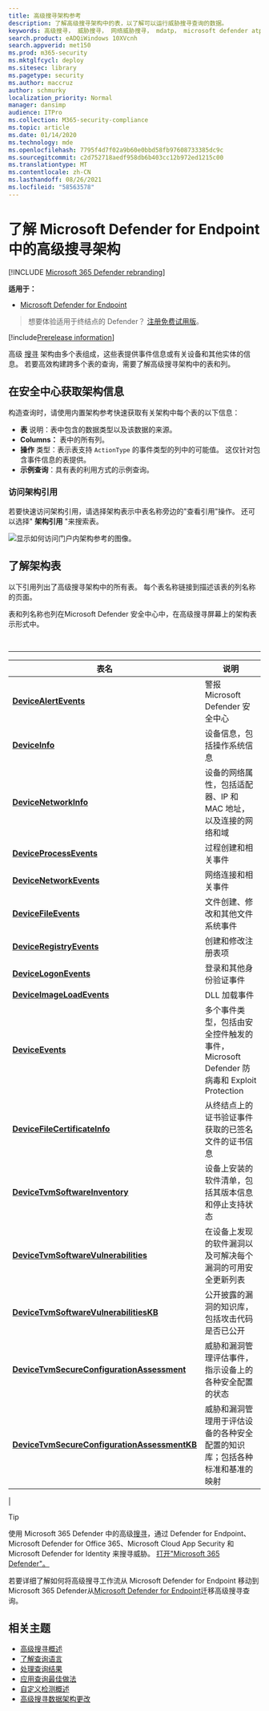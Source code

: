 ```yaml
---
title: 高级搜寻架构参考
description: 了解高级搜寻架构中的表，以了解可以运行威胁搜寻查询的数据。
keywords: 高级搜寻， 威胁搜寻， 网络威胁搜寻， mdatp， microsoft defender atp， 适用于终结点的 microsoft defender， wdatp 搜索， 查询， 遥测， 架构参考， kusto， 表， 数据
search.product: eADQiWindows 10XVcnh
search.appverid: met150
ms.prod: m365-security
ms.mktglfcycl: deploy
ms.sitesec: library
ms.pagetype: security
ms.author: maccruz
author: schmurky
localization_priority: Normal
manager: dansimp
audience: ITPro
ms.collection: M365-security-compliance
ms.topic: article
ms.date: 01/14/2020
ms.technology: mde
ms.openlocfilehash: 7795f4d7f02a9b60e0bbd58fb97608733385dc9c
ms.sourcegitcommit: c2d752718aedf958db6b403cc12b972ed1215c00
ms.translationtype: MT
ms.contentlocale: zh-CN
ms.lasthandoff: 08/26/2021
ms.locfileid: "58563578"
---
```

# <a name="understand-the-advanced-hunting-schema-in-microsoft-defender-for-endpoint"></a>了解 Microsoft Defender for Endpoint 中的高级搜寻架构

[!INCLUDE [Microsoft 365 Defender rebranding](../../includes/microsoft-defender.md)]

**适用于：**
- [Microsoft Defender for Endpoint](https://go.microsoft.com/fwlink/?linkid=2154037)

> 想要体验适用于终结点的 Defender？ [注册免费试用版](https://signup.microsoft.com/create-account/signup?products=7f379fee-c4f9-4278-b0a1-e4c8c2fcdf7e&ru=https://aka.ms/MDEp2OpenTrial?ocid=docs-wdatp-advancedhuntingref-abovefoldlink)。

[!include[Prerelease information](../../includes/prerelease.md)]

高级 [搜寻](advanced-hunting-overview.md) 架构由多个表组成，这些表提供事件信息或有关设备和其他实体的信息。 若要高效构建跨多个表的查询，需要了解高级搜寻架构中的表和列。

## <a name="get-schema-information-in-the-security-center"></a>在安全中心获取架构信息

构造查询时，请使用内置架构参考快速获取有关架构中每个表的以下信息：

- **表** 说明：表中包含的数据类型以及该数据的来源。
- **Columns：** 表中的所有列。
- **操作** 类型：表示表支持 `ActionType` 的事件类型的列中的可能值。 这仅针对包含事件信息的表提供。
- **示例查询**：具有表的利用方式的示例查询。

### <a name="access-the-schema-reference"></a>访问架构引用

若要快速访问架构引用，请选择架构表示中表名称旁边的"查看引用"操作。 还可以选择" **架构引用** "来搜索表。

![显示如何访问门户内架构参考的图像。](images/ah-reference.png)

## <a name="learn-the-schema-tables"></a>了解架构表

以下引用列出了高级搜寻架构中的所有表。 每个表名称链接到描述该表的列名称的页面。

表和列名称也列在Microsoft Defender 安全中心中，在高级搜寻屏幕上的架构表示形式中。

<br>

****

|表名|说明|
|---|---|
|**[DeviceAlertEvents](advanced-hunting-devicealertevents-table.md)**|警报Microsoft Defender 安全中心|
|**[DeviceInfo](advanced-hunting-deviceinfo-table.md)**|设备信息，包括操作系统信息|
|**[DeviceNetworkInfo](advanced-hunting-devicenetworkinfo-table.md)**|设备的网络属性，包括适配器、IP 和 MAC 地址，以及连接的网络和域|
|**[DeviceProcessEvents](advanced-hunting-deviceprocessevents-table.md)**|过程创建和相关事件|
|**[DeviceNetworkEvents](advanced-hunting-devicenetworkevents-table.md)**|网络连接和相关事件|
|**[DeviceFileEvents](advanced-hunting-devicefileevents-table.md)**|文件创建、修改和其他文件系统事件|
|**[DeviceRegistryEvents](advanced-hunting-deviceregistryevents-table.md)**|创建和修改注册表项|
|**[DeviceLogonEvents](advanced-hunting-devicelogonevents-table.md)**|登录和其他身份验证事件|
|**[DeviceImageLoadEvents](advanced-hunting-deviceimageloadevents-table.md)**|DLL 加载事件|
|**[DeviceEvents](advanced-hunting-deviceevents-table.md)**|多个事件类型，包括由安全控件触发的事件，Microsoft Defender 防病毒和 Exploit Protection|
|**[DeviceFileCertificateInfo](advanced-hunting-devicefilecertificateinfo-table.md)**|从终结点上的证书验证事件获取的已签名文件的证书信息|
|**[DeviceTvmSoftwareInventory](advanced-hunting-devicetvmsoftwareinventory-table.md)**|设备上安装的软件清单，包括其版本信息和停止支持状态|
|**[DeviceTvmSoftwareVulnerabilities](advanced-hunting-devicetvmsoftwarevulnerabilities-table.md)**|在设备上发现的软件漏洞以及可解决每个漏洞的可用安全更新列表|
|**[DeviceTvmSoftwareVulnerabilitiesKB](advanced-hunting-devicetvmsoftwarevulnerabilitieskb-table.md)**|公开披露的漏洞的知识库，包括攻击代码是否已公开|
|**[DeviceTvmSecureConfigurationAssessment](advanced-hunting-devicetvmsecureconfigurationassessment-table.md)**|威胁和漏洞管理评估事件，指示设备上的各种安全配置的状态|
|**[DeviceTvmSecureConfigurationAssessmentKB](advanced-hunting-devicetvmsecureconfigurationassessmentkb-table.md)**|威胁和漏洞管理用于评估设备的各种安全配置的知识库；包括各种标准和基准的映射|
|

> [!TIP]
> 使用 Microsoft 365 Defender 中的高级[搜寻](/microsoft-365/security/defender/advanced-hunting-overview)，通过 Defender for Endpoint、Microsoft Defender for Office 365、Microsoft Cloud App Security 和 Microsoft Defender for Identity 来搜寻威胁。 [打开"Microsoft 365 Defender"。](/microsoft-365/security/defender/m365d-enable)

若要详细了解如何将高级搜寻工作流从 Microsoft Defender for Endpoint 移动到 Microsoft 365 Defender从[Microsoft Defender for Endpoint](/microsoft-365/security/defender/advanced-hunting-migrate-from-mde)迁移高级搜寻查询。

## <a name="related-topics"></a>相关主题

- [高级搜寻概述](advanced-hunting-overview.md)
- [了解查询语言](advanced-hunting-query-language.md)
- [处理查询结果](advanced-hunting-query-results.md)
- [应用查询最佳做法](advanced-hunting-best-practices.md)
- [自定义检测概述](overview-custom-detections.md)
- [高级搜寻数据架构更改](https://techcommunity.microsoft.com/t5/microsoft-defender-atp/advanced-hunting-data-schema-changes/ba-p/1043914)
